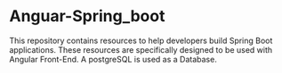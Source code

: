 # Anguar-Spring_boot

This repository contains resources to help developers build Spring Boot applications. These resources are specifically designed to be
used with Angular Front-End. A postgreSQL is used as a Database.
